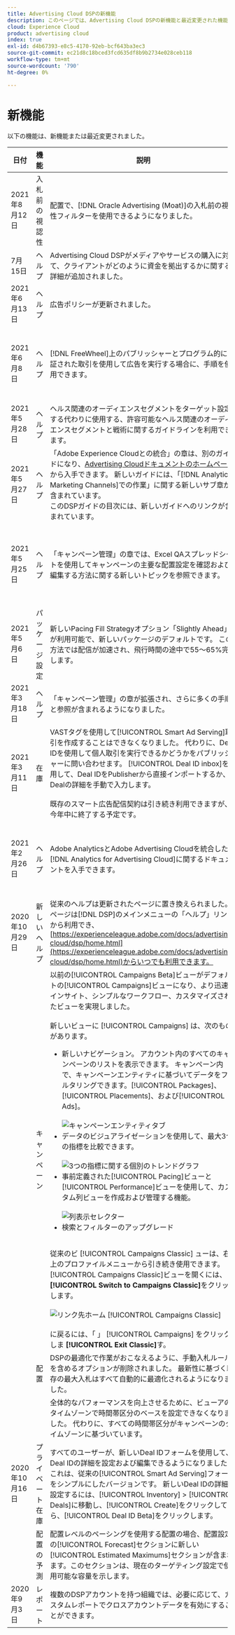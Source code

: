 ```yaml
---
title: Advertising Cloud DSPの新機能
description: このページでは、Advertising Cloud DSPの新機能と最近変更された機能について説明します。
cloud: Experience Cloud
product: advertising cloud
index: true
exl-id: d4b67393-e8c5-4170-92eb-bcf643ba3ec3
source-git-commit: ec21d8c18bced3fcd635df8b9b2734e028ceb118
workflow-type: tm+mt
source-wordcount: '790'
ht-degree: 0%

---
```


# 新機能

以下の機能は、新機能または最近変更されました。

| 日付 | 機能 | 説明 | 詳細情報 |
| ---- | ------- | ----------- | -------------------- |
| 2021年8月12日 | 入札前の視認性 | 配置で、[!DNL Oracle Advertising (Moat)]の入札前の視認性フィルターを使用できるようになりました。 | 入札前の視認性](/help/dsp/introduction/features/brand-safety-media-quality.md#pre-bid-viewability)および&quot;[配置レベルの入札前のフィルターとその使用方法](/help/dsp/optimization/optimization-pre-bid-filters.md)&quot;に関する[サードパーティの統合の詳細を参照してください。 |
| 7月15日 | ヘルプ | Advertising Cloud DSPがメディアやサービスの購入に対して、クライアントがどのように資金を拠出するかに関する詳細が追加されました。 | 「[アカウントの資金調達](/help/dsp/introduction/billing/account-funding.md)」を参照してください。 |
| 2021年6月13日 | ヘルプ | 広告ポリシーが更新されました。 | 「[Adobe Advertising Cloud Ad Requirements Policy](/help/policies/ad-requirements-policy.md)」を参照してください。 |
| 2021年6月8日 | ヘルプ | [!DNL FreeWheel]上のパブリッシャーとプログラム的に保証された取引を使用して広告を実行する場合に、手順を使用できます。 | 「[ [!DNL FreeWheel]](/help/dsp/inventory/freewheel-overview.md)、&quot;[プログラム保証取引の設定の概要 [!DNL FreeWheel]](/help/dsp/inventory/freewheel-submit.md)、&quot;[プログラム保証取引の広告を [!DNL Freewheel] プログラム保証取引](/help/dsp/inventory/freewheel-check-status.md)、および&quot;[エラーコードの広告のステータスを確認する」を参照 [!DNL FreeWheel] 広告送信](/help/dsp/inventory/freewheel-error-codes.md)。&quot; |
| 2021年5月28日 | ヘルプ | ヘルス関連のオーディエンスセグメントをターゲット設定する代わりに使用する、許容可能なヘルス関連のオーディエンスセグメントと戦術に関するガイドラインを利用できます。 | 「[Acceptable Health Segment Guidelines](/help/policies/health-segment-guidelines.md)」を参照してください。 |
| 2021年5月27日 | ヘルプ | 「Adobe Experience Cloudとの統合」の章は、別のガイドになり、[Advertising Cloudドキュメントのホームページ](https://experienceleague.adobe.com/docs/advertising-cloud.html)から入手できます。 新しいガイドには、「[!DNL Analytics Marketing Channels]での作業」に関する新しいサブ章が含まれています。<br>このDSPガイドの目次には、新しいガイドへのリンクが含まれています。 | 「[Adobe Experience Cloud](/help/integrations/home.md)との統合」を参照してください。 |
| 2021年5月25日 | ヘルプ | 「キャンペーン管理」の章では、Excel QAスプレッドシートを使用してキャンペーンの主要な配置設定を確認および編集する方法に関する新しいトピックを参照できます。 | スプレッドシートを使用したキャンペーンの配置設定の修正について[、[キャンペーンの配置設定のダウンロード](/help/dsp/campaign-management/qa/qa-sheet-download.md)、&quot;[キャンペーンの配置設定のアップロード](/help/dsp/campaign-management/qa/qa-sheet-upload.md)、&quot;[ダウンロード/アップロードされたスプレッドシート](/help/dsp/campaign-management/qa/qa-sheet-columns.md)の列を参照してください。](/help/dsp/campaign-management/qa/qa-about.md) |
| 2021年5月6日 | パッケージ設定 | 新しいPacing Fill Strategyオプション「Slightly Ahead」が利用可能で、新しいパッケージのデフォルトです。 この方法では配信が加速され、飛行時間の途中で55～65%完了します。 | 「[パッケージ設定](/help/dsp/campaign-management/packages/package-settings.md)」を参照してください。 |
| 2021年3月18日 | ヘルプ | 「キャンペーン管理」の章が拡張され、さらに多くの手順と参照が含まれるようになりました。 | 目次で、「キャンペーン管理」チャプターとサブセクションを開きます。 |
| 2021年3月11日 | 在庫 | VASTタグを使用して[!UICONTROL Smart Ad Serving]取引を作成することはできなくなりました。 代わりに、Deal IDを使用して個人取引を実行できるかどうかをパブリッシャーに問い合わせます。 [!UICONTROL Deal ID inbox]を使用して、Deal IDをPublisherから直接インポートするか、Dealの詳細を手動で入力します。<br><br>既存のスマート広告配信契約は引き続き利用できますが、今年中に終了する予定です。 | 「[[!UICONTROL Deal ID inbox]](/help/dsp/inventory/deal-id-inbox-about.md)について」および「[手動で[!UICONTROL Deal ID]詳細を作成する](/help/dsp/inventory/deal-id-create.md)」を参照してください。 |
| 2021年2月26日 | ヘルプ | Adobe AnalyticsとAdobe Advertising Cloudを統合した[!DNL Analytics for Advertising Cloud]に関するドキュメントを入手できます。 | 統合の概要については、「[ [!DNL Analytics for Advertising Cloud]](/help/integrations/analytics/overview.md)の概要」を参照してください。 完全なドキュメントについては、「Adobe Experience Cloudとの統合」>「[!DNL Analytics for Advertising Cloud]」の章を参照してください。 |
| 2020年10月29日 | 新しいヘルプ | 従来のヘルプは更新されたページに置き換えられました。ページは[!DNL DSP]のメインメニューの「ヘルプ」リンクから利用でき、 [https://experienceleague.adobe.com/docs/advertising-cloud/dsp/home.html](https://experienceleague.adobe.com/docs/advertising-cloud/dsp/home.html)からいつでも利用できます。 | — |
|  | キャンペーン | 以前の[!UICONTROL Campaigns Beta]ビューがデフォルトの[!UICONTROL Campaigns]ビューになり、より迅速なインサイト、シンプルなワークフロー、カスタマイズされたビューを実現しました。<br><br>新しいビューに [!UICONTROL Campaigns] は、次のものがあります。<ul><li>新しいナビゲーション。 アカウント内のすべてのキャンペーンのリストを表示できます。 キャンペーン内で、キャンペーンエンティティに基づいてデータをフィルタリングできます。[!UICONTROL Packages]、[!UICONTROL Placements]、および[!UICONTROL Ads]。<br><br>![キャンペーンエンティティタブ](/help/dsp/assets/campaign-subtabs.png)</li><li>データのビジュアライゼーションを使用して、最大3つの指標を比較できます。<br><br>![3つの指標に関する個別のトレンドグラフ](/help/dsp/assets/trend-chart-separate.png)</li><li>事前定義された[!UICONTROL Pacing]ビューと[!UICONTROL Performance]ビューを使用して、カスタム列ビューを作成および管理する機能。<br><br>![列表示セレクター](/help/dsp/assets/column-view-selector.png)</li><li>検索とフィルターのアップグレード</li></ul><br>従来のビ [!UICONTROL Campaigns Classic] ューは、右上のプロファイルメニューから引き続き使用できます。[!UICONTROL Campaigns Classic]ビューを開くには、**[!UICONTROL Switch to Campaigns Classic]**&#x200B;をクリックします。<br><br>![リンク先ホーム [!UICONTROL Campaigns Classic]](/help/dsp/assets/switch-campaigns-classic.png)<br><br>に戻るには、「 」 [!UICONTROL Campaigns] をクリックしま **[!UICONTROL Exit Classic]**&#x200B;す。 | 「[プラットフォーム内レポートについて](/help/dsp/campaign-management/reports/campaign-reports-about.md)」を参照してください。<br><br>「[Campaignのデータビューについて](/help/dsp/campaign-management/reports/campaign-data-views-about.md)」も参照してください。 |
|  | 配置 | DSPの最適化で作業がおこなえるように、手動入札ルールを含めるオプションが削除されました。 最新性に基づく既存の最大入札はすべて自動的に最適化されるようになりました。 | — |
|  |  | 全体的なパフォーマンスを向上させるために、ビューアのタイムゾーンで時間帯区分のベースを設定できなくなりました。 代わりに、すべての時間帯区分がキャンペーンのタイムゾーンに基づいていま&#x200B;す。 | 「[配置設定](/help/dsp/campaign-management/placements/placement-settings.md)」を参照してください。 |
| 2020年10月16日 | プライベート在庫 | すべてのユーザーが、新しいDeal IDフォームを使用して、Deal IDの詳細を設定および編集できるようになりました。これは、従来の[!UICONTROL Smart Ad Serving]フォームをシンプルにしたバージョンです。 新しいDeal IDの詳細を設定するには、[!UICONTROL Inventory] > [!UICONTROL Deals]に移動し、[!UICONTROL Create]をクリックしてから、[!UICONTROL Deal ID Beta]をクリックします。 | 「[Deal IDの詳細の手動作成](/help/dsp/inventory/deal-id-create.md)」および「[手動Deal ID設定](/help/dsp/inventory/deal-id-settings.md)」を参照してください。 |
|  | 配置の予測 | 配置レベルのペーシングを使用する配置の場合、配置設定の[!UICONTROL Forecast]セクションに新しい[!UICONTROL Estimated Maximums]セクションが含まれます。このセクションは、現在のターゲティング設定で使用可能な容量を示します。 | — |
| 2020年9月3日 | レポート | 複数のDSPアカウントを持つ組織では、必要に応じて、カスタムレポートでクロスアカウントデータを有効にすることができます。 | 「[カスタムレポートについて](/help/dsp/reports/report-about.md#cross-account-reporting)」の「クロスアカウントレポート」の節を参照してください。 |
